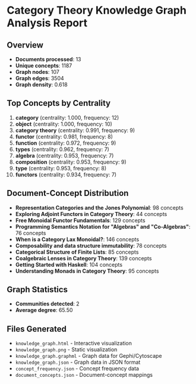 
# Category Theory Knowledge Graph Analysis Report

## Overview
- **Documents processed**: 13
- **Unique concepts**: 1187
- **Graph nodes**: 107
- **Graph edges**: 3504
- **Graph density**: 0.618

## Top Concepts by Centrality
1. **category** (centrality: 1.000, frequency: 12)
2. **object** (centrality: 1.000, frequency: 10)
3. **category theory** (centrality: 0.991, frequency: 9)
4. **functor** (centrality: 0.981, frequency: 8)
5. **function** (centrality: 0.972, frequency: 9)
6. **types** (centrality: 0.962, frequency: 7)
7. **algebra** (centrality: 0.953, frequency: 7)
8. **composition** (centrality: 0.953, frequency: 9)
9. **type** (centrality: 0.953, frequency: 8)
10. **functors** (centrality: 0.934, frequency: 7)


## Document-Concept Distribution
- **Representation Categories and the Jones Polynomial**: 98 concepts
- **Exploring Adjoint Functors in Category Theory**: 44 concepts
- **Free Monoidal Functor Fundamentals**: 129 concepts
- **Programming Semantics Notation for "Algebras" and "Co-Algebras"**: 76 concepts
- **When is a Category Lax Monoidal?**: 146 concepts
- **Composability and data structure immutability**: 78 concepts
- **Categorical Structure of Finite Lists**: 85 concepts
- **Coalgebraic Lenses in Category Theory**: 139 concepts
- **Getting Started with Haskell**: 104 concepts
- **Understanding Monads in Category Theory**: 95 concepts


## Graph Statistics
- **Communities detected**: 2
- **Average degree**: 65.50

## Files Generated
- `knowledge_graph.html` - Interactive visualization
- `knowledge_graph.png` - Static visualization  
- `knowledge_graph.graphml` - Graph data for Gephi/Cytoscape
- `knowledge_graph.json` - Graph data in JSON format
- `concept_frequency.json` - Concept frequency data
- `document_concepts.json` - Document-concept mappings
